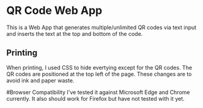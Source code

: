 # QR Code Web App
This is a Web App that generates multiple/unlimited QR codes via text input and
inserts the text at the top and bottom of the code.  

## Printing
When printing, I used CSS to hide evertying except for the QR codes.  The QR 
codes are positioned at the top left of the page.  These changes are to avoid 
ink and paper waste. 

#Browser Compatibility
I've tested it against Microsoft Edge and Chrome currently.  It also should
work for Firefox but have not tested with it yet.

